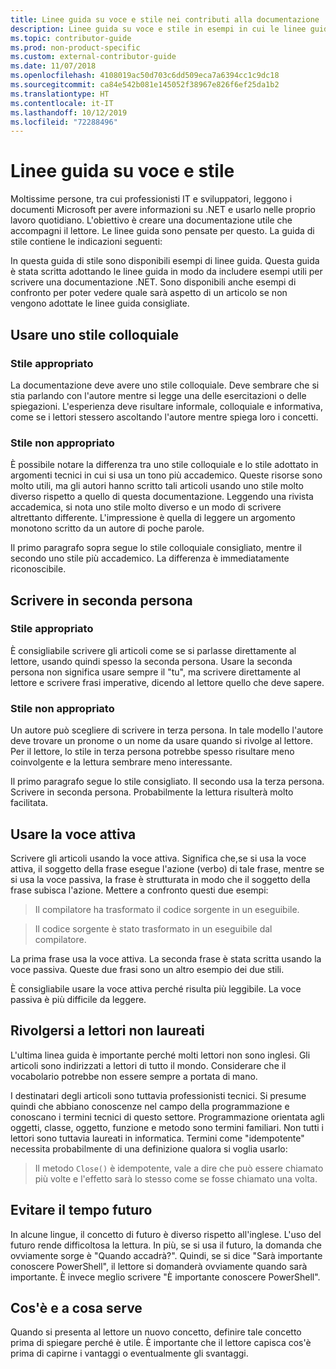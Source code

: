 ```yaml
---
title: Linee guida su voce e stile nei contributi alla documentazione .NET
description: Linee guida su voce e stile in esempi in cui le linee guida sono adottate e in altri in cui non vengono seguite.
ms.topic: contributor-guide
ms.prod: non-product-specific
ms.custom: external-contributor-guide
ms.date: 11/07/2018
ms.openlocfilehash: 4108019ac50d703c6dd509eca7a6394cc1c9dc18
ms.sourcegitcommit: ca84e542b081e145052f38967e826f6ef25da1b2
ms.translationtype: HT
ms.contentlocale: it-IT
ms.lasthandoff: 10/12/2019
ms.locfileid: "72288496"
---
```

# <a name="voice-and-tone-guidelines"></a>Linee guida su voce e stile

Moltissime persone, tra cui professionisti IT e sviluppatori, leggono i documenti Microsoft per avere informazioni su .NET e usarlo nelle proprio lavoro quotidiano. L'obiettivo è creare una documentazione utile che accompagni il lettore. Le linee guida sono pensate per questo. La guida di stile contiene le indicazioni seguenti:

In questa guida di stile sono disponibili esempi di linee guida. Questa guida è stata scritta adottando le linee guida in modo da includere esempi utili per scrivere una documentazione .NET. Sono disponibili anche esempi di confronto per poter vedere quale sarà aspetto di un articolo se non vengono adottate le linee guida consigliate.

## <a name="use-a-conversational-tone"></a>Usare uno stile colloquiale

### <a name="appropriate-style"></a>Stile appropriato

La documentazione deve avere uno stile colloquiale. Deve sembrare che si stia parlando con l'autore mentre si legge una delle esercitazioni o delle spiegazioni. L'esperienza deve risultare informale, colloquiale e informativa, come se i lettori stessero ascoltando l'autore mentre spiega loro i concetti.

### <a name="inappropriate-style"></a>Stile non appropriato

È possibile notare la differenza tra uno stile colloquiale e lo stile adottato in argomenti tecnici in cui si usa un tono più accademico. Queste risorse sono molto utili, ma gli autori hanno scritto tali articoli usando uno stile molto diverso rispetto a quello di questa documentazione. Leggendo una rivista accademica, si nota uno stile molto diverso e un modo di scrivere altrettanto differente. L'impressione è quella di leggere un argomento monotono scritto da un autore di poche parole.  

Il primo paragrafo sopra segue lo stile colloquiale consigliato, mentre il secondo uno stile più accademico. La differenza è immediatamente riconoscibile. 

## <a name="write-in-second-person"></a>Scrivere in seconda persona

### <a name="appropriate-style"></a>Stile appropriato

È consigliabile scrivere gli articoli come se si parlasse direttamente al lettore, usando quindi spesso la seconda persona. Usare la seconda persona non significa usare sempre il "tu", ma scrivere direttamente al lettore e scrivere frasi imperative, dicendo al lettore quello che deve sapere.

### <a name="inappropriate-style"></a>Stile non appropriato

Un autore può scegliere di scrivere in terza persona. In tale modello l'autore deve trovare un pronome o un nome da usare quando si rivolge al lettore. Per il lettore, lo stile in terza persona potrebbe spesso risultare meno coinvolgente e la lettura sembrare meno interessante.

Il primo paragrafo segue lo stile consigliato. Il secondo usa la terza persona. Scrivere in seconda persona. Probabilmente la lettura risulterà molto facilitata.

## <a name="use-active-voice"></a>Usare la voce attiva

Scrivere gli articoli usando la voce attiva. Significa che,se si usa la voce attiva, il soggetto della frase esegue l'azione (verbo) di tale frase, mentre se si usa la voce passiva, la frase è strutturata in modo che il soggetto della frase subisca l'azione. Mettere a confronto questi due esempi:

>Il compilatore ha trasformato il codice sorgente in un eseguibile.

>Il codice sorgente è stato trasformato in un eseguibile dal compilatore.

La prima frase usa la voce attiva. La seconda frase è stata scritta usando la voce passiva. Queste due frasi sono un altro esempio dei due stili.

È consigliabile usare la voce attiva perché risulta più leggibile. La voce passiva è più difficile da leggere.

## <a name="target-a-fifth-grade-reading-level"></a>Rivolgersi a lettori non laureati

L'ultima linea guida è importante perché molti lettori non sono inglesi. Gli articoli sono indirizzati a lettori di tutto il mondo. Considerare che il vocabolario potrebbe non essere sempre a portata di mano.

I destinatari degli articoli sono tuttavia professionisti tecnici. Si presume quindi che abbiano conoscenze nel campo della programmazione e conoscano i termini tecnici di questo settore. Programmazione orientata agli oggetti, classe, oggetto, funzione e metodo sono termini familiari. Non tutti i lettori sono tuttavia laureati in informatica. Termini come "idempotente" necessita probabilmente di una definizione qualora si voglia usarlo:

>Il metodo `Close()` è idempotente, vale a dire che può essere chiamato più volte e l'effetto sarà lo stesso come se fosse chiamato una volta.

## <a name="avoid-future-tense"></a>Evitare il tempo futuro

In alcune lingue, il concetto di futuro è diverso rispetto all'inglese. L'uso del futuro rende difficoltosa la lettura. In più, se si usa il futuro, la domanda che ovviamente sorge è "Quando accadrà?". Quindi, se si dice "Sarà importante conoscere PowerShell", il lettore si domanderà ovviamente quando sarà importante. È invece meglio scrivere "È importante conoscere PowerShell".

## <a name="what-is-it---so-what"></a>Cos'è e a cosa serve

Quando si presenta al lettore un nuovo concetto, definire tale concetto prima di spiegare perché è utile. È importante che il lettore capisca cos'è prima di capirne i vantaggi o eventualmente gli svantaggi.
